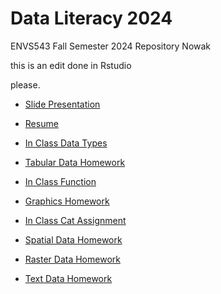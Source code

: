 # Data Literacy 2024

ENVS543 Fall Semester 2024 Repository Nowak



this is an edit done in Rstudio

please.


- [Slide Presentation](https://kt-nowak.github.io/DataLit2024/Mardown_Presentation_HW.html#/title-slide)

- [Resume](https://kt-nowak.github.io/DataLit2024/Markdown_Doc_HW.html)

- [In Class Data Types](https://kt-nowak.github.io/DataLit2024/in-class_data_types.html)

- [Tabular Data Homework](https://kt-nowak.github.io/DataLit2024/Summary-Tabular-Data-Homework.html)

- [In Class Function](https://kt-nowak.github.io/DataLit2024/Functions_inclass_aswebsite.html)


- [Graphics Homework](https://kt-nowak.github.io/DataLit2024/Graphics_HW.html)

- [In Class Cat Assignment](https://kt-nowak.github.io/DataLit2024/Cat_Data_InClass.html)

- [Spatial Data Homework](https://kt-nowak.github.io/DataLit2024/spatial_data_hw.html)

- [Raster Data Homework](https://kt-nowak.github.io/DataLit2024/Raster_HW.html)

- [Text Data Homework](https://kt-nowak.github.io/DataLit2024/code-along10-24.html)

